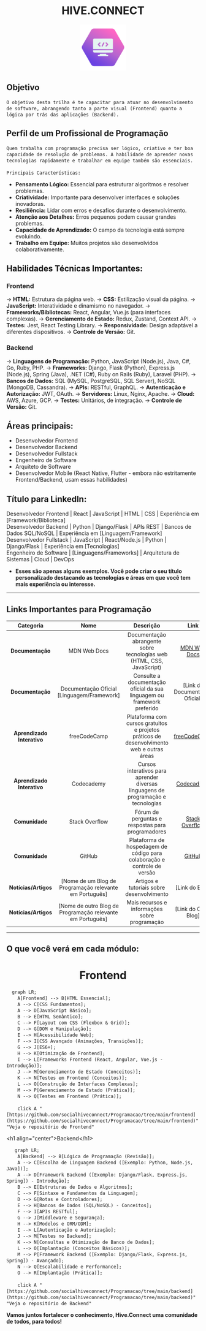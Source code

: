 <h1 align="center">HIVE.CONNECT</h1>
<div align="center">
  <img src="dev.png" alt="Git" width="120px" />
</div>


## Objetivo

    O objetivo desta trilha é te capacitar para atuar no desenvolvimento de software, abrangendo tanto a parte visual (Frontend) quanto a lógica por trás das aplicações (Backend).

## Perfil de um Profissional de Programação
    Quem trabalha com programação precisa ser lógico, criativo e ter boa capacidade de resolução de problemas. A habilidade de aprender novas tecnologias rapidamente e trabalhar em equipe também são essenciais.

    Principais Características:

- **Pensamento Lógico:** Essencial para estruturar algoritmos e resolver problemas.
- **Criatividade:** Importante para desenvolver interfaces e soluções inovadoras.
- **Resiliência:** Lidar com erros e desafios durante o desenvolvimento.
- **Atenção aos Detalhes:** Erros pequenos podem causar grandes problemas.
- **Capacidade de Aprendizado:** O campo da tecnologia está sempre evoluindo.
- **Trabalho em Equipe:** Muitos projetos são desenvolvidos colaborativamente.

## Habilidades Técnicas Importantes:

### Frontend
→ **HTML:** Estrutura da página web.
→ **CSS:** Estilização visual da página.
→ **JavaScript:** Interatividade e dinamismo no navegador.
→ **Frameworks/Bibliotecas:** React, Angular, Vue.js (para interfaces complexas).
→ **Gerenciamento de Estado:** Redux, Zustand, Context API.
→ **Testes:** Jest, React Testing Library.
→ **Responsividade:** Design adaptável a diferentes dispositivos.
→ **Controle de Versão:** Git.

### Backend
→ **Linguagens de Programação:** Python, JavaScript (Node.js), Java, C#, Go, Ruby, PHP.
→ **Frameworks:** Django, Flask (Python), Express.js (Node.js), Spring (Java), .NET (C#), Ruby on Rails (Ruby), Laravel (PHP).
→ **Bancos de Dados:** SQL (MySQL, PostgreSQL, SQL Server), NoSQL (MongoDB, Cassandra).
→ **APIs:** RESTful, GraphQL.
→ **Autenticação e Autorização:** JWT, OAuth.
→ **Servidores:** Linux, Nginx, Apache.
→ **Cloud:** AWS, Azure, GCP.
→ **Testes:** Unitários, de integração.
→ **Controle de Versão:** Git.

## Áreas principais:
- Desenvolvedor Frontend
- Desenvolvedor Backend
- Desenvolvedor Fullstack
- Engenheiro de Software
- Arquiteto de Software
- Desenvolvedor Mobile (React Native, Flutter - embora não estritamente Frontend/Backend, usam essas habilidades)

## Título para LinkedIn:

Desenvolvedor Frontend | React | JavaScript | HTML | CSS | Experiência em [Framework/Biblioteca]
<br>
Desenvolvedor Backend | Python | Django/Flask | APIs REST | Bancos de Dados SQL/NoSQL | Experiência em [Linguagem/Framework]
<br>
Desenvolvedor Fullstack | JavaScript | React/Node.js | Python | Django/Flask | Experiência em [Tecnologias]
<br>
Engenheiro de Software | [Linguagens/Frameworks] | Arquitetura de Sistemas | Cloud | DevOps

- **Esses são apenas alguns exemplos. Você pode criar o seu título personalizado destacando as tecnologias e áreas em que você tem mais experiência ou interesse.**

---
## Links Importantes para Programação

| Categoria | Nome | Descrição | Link |
| :---: | :---: | :---: | :---: |
| **Documentação** | MDN Web Docs | Documentação abrangente sobre tecnologias web (HTML, CSS, JavaScript) | [MDN Web Docs](https://developer.mozilla.org/pt-BR/) |
| **Documentação** | Documentação Oficial [Linguagem/Framework] | Consulte a documentação oficial da sua linguagem ou framework preferido | [Link da Documentação Oficial] |
| **Aprendizado Interativo** | freeCodeCamp | Plataforma com cursos gratuitos e projetos práticos de desenvolvimento web e outras áreas | [freeCodeCamp](https://www.freecodecamp.org/) |
| **Aprendizado Interativo** | Codecademy | Cursos interativos para aprender diversas linguagens de programação e tecnologias | [Codecademy](https://www.codecademy.com/) |
| **Comunidade** | Stack Overflow | Fórum de perguntas e respostas para programadores | [Stack Overflow](https://stackoverflow.com/) |
| **Comunidade** | GitHub | Plataforma de hospedagem de código para colaboração e controle de versão | [GitHub](https://github.com/) |
| **Notícias/Artigos** | [Nome de um Blog de Programação relevante em Português] | Artigos e tutoriais sobre desenvolvimento | [Link do Blog] |
| **Notícias/Artigos** | [Nome de outro Blog de Programação relevante em Português] | Mais recursos e informações sobre programação | [Link do Outro Blog] |

---
## O que você verá em cada módulo:</h1>
<h1 align="center">Frontend</h1>

```mermaid
  graph LR;
    A[Frontend] --> B[HTML Essencial];
    A --> C[CSS Fundamentos];
    A --> D[JavaScript Básico];
    B --> E[HTML Semântico];
    C --> F[Layout com CSS (Flexbox & Grid)];
    D --> G[DOM e Manipulação];
    E --> H[Acessibilidade Web];
    F --> I[CSS Avançado (Animações, Transições)];
    G --> J[ES6+];
    H --> K[Otimização de Frontend];
    I --> L[Frameworks Frontend (React, Angular, Vue.js - Introdução)];
    J --> M[Gerenciamento de Estado (Conceitos)];
    K --> N[Testes em Frontend (Conceitos)];
    L --> O[Construção de Interfaces Complexas];
    M --> P[Gerenciamento de Estado (Prática)];
    N --> Q[Testes em Frontend (Prática)];

    click A "[https://github.com/socialhiveconnect/Programacao/tree/main/frontend](https://github.com/socialhiveconnect/Programacao/tree/main/frontend)" "Veja o repositório de Frontend"
```

&lt;h1 align="center">Backend&lt;/h1>
```mermaid
   graph LR;
    A[Backend] --> B[Lógica de Programação (Revisão)];
    A --> C[Escolha de Linguagem Backend ([Exemplo: Python, Node.js, Java])];
    A --> D[Framework Backend ([Exemplo: Django/Flask, Express.js, Spring]) - Introdução];
    B --> E[Estruturas de Dados e Algoritmos];
    C --> F[Sintaxe e Fundamentos da Linguagem];
    D --> G[Rotas e Controladores];
    E --> H[Bancos de Dados (SQL/NoSQL) - Conceitos];
    F --> I[APIs RESTful];
    G --> J[Middleware e Segurança];
    H --> K[Modelos e ORM/ODM];
    I --> L[Autenticação e Autorização];
    J --> M[Testes no Backend];
    K --> N[Consultas e Otimização de Banco de Dados];
    L --> O[Implantação (Conceitos Básicos)];
    M --> P[Framework Backend ([Exemplo: Django/Flask, Express.js, Spring]) - Avançado];
    N --> Q[Escalabilidade e Performance];
    O --> R[Implantação (Prática)];

    click A "[https://github.com/socialhiveconnect/Programacao/tree/main/backend](https://github.com/socialhiveconnect/Programacao/tree/main/backend)" "Veja o repositório de Backend"
 ```
   
**Vamos juntos fortalecer o conhecimento, Hive.Connect uma comunidade de todos, para todos!**  
